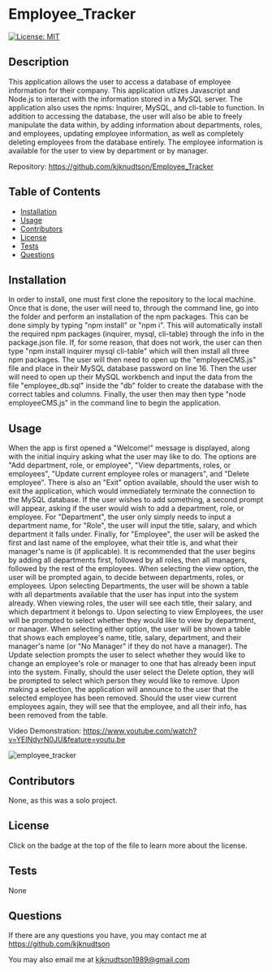 # Employee_Tracker
  
  [![License: MIT](https://img.shields.io/badge/License-MIT-yellow.svg)](https://opensource.org/licenses/MIT)
  
  ## Description

  This application allows the user to access a database of employee information for their company.  This application utlizes Javascript and Node.js to interact with the information stored in a MySQL server.  The application also uses the npms: Inquirer, MySQL, and cli-table to function.  In addition to accessing the database, the user will also be able to freely manipulate the data within, by adding information about departments, roles, and employees, updating employee information, as well as completely deleting employees from the database entirely.  The employee information is available for the user to view by department or by manager.

  Repository: https://github.com/kjknudtson/Employee_Tracker

  ## Table of Contents

  * [Installation](#installation)
  * [Usage](#usage)
  * [Contributors](#contributors)
  * [License](#license)
  * [Tests](#tests)
  * [Questions](#questions)

  ## Installation

  In order to install, one must first clone the repository to the local machine.  Once that is done, the user will need to, through the command line, go into the folder and perform an installation of the npm packages.  This can be done simply by typing "npm install" or "npm i".  This will automatically install the required npm packages (inquirer, mysql, cli-table) through the info in the package.json file.  If, for some reason, that does not work, the user can then type "npm install inquirer mysql cli-table" which will then install all three npm packages.  The user will then need to open up the "employeeCMS.js" file and place in their MySQL database password on line 16.  Then the user will need to open up their MySQL workbench and input the data from the file "employee_db.sql" inside the "db" folder to create the database with the correct tables and columns.  Finally, the user then may then type "node employeeCMS.js" in the command line to begin the application.

  ## Usage

  When the app is first opened a "Welcome!" message is displayed, along with the initial inquiry asking what the user may like to do.  The options are "Add department, role, or employee", "View departments, roles, or employees", "Update current employee roles or managers", and "Delete employee".  There is also an "Exit" option available, should the user wish to exit the application, which would immediately terminate the connection to the MySQL database.  If the user wishes to add something, a second prompt will appear, asking if the user would wish to add a department, role, or employee.  For "Department", the user only simply needs to input a department name, for "Role", the user will input the title, salary, and which department it falls under.  Finally, for "Employee", the user will be asked the first and last name of the employee, what their title is, and what their manager's name is (if applicable).  It is recommended that the user begins by adding all departments first, followed by all roles, then all managers, followed by the rest of the employees.  When selecting the view option, the user will be prompted again, to decide between departments, roles, or employees.  Upon selecting Departments, the user will be shown a table with all departments available that the user has input into the system already.  When viewing roles, the user will see each title, their salary, and which department it belongs to.  Upon selecting to view Employees, the user will be prompted to select whether they would like to view by department, or manager.  When selecting either option, the user will be shown a table that shows each employee's name, title, salary, department, and their manager's name (or "No Manager" if they do not have a manager).  The Update selection prompts the user to select whether they would like to change an employee's role or manager to one that has already been input into the system.  Finally, should the user select the Delete option, they will be prompted to select which person they would like to remove.  Upon making a selection, the application will announce to the user that the selected employee has been removed.  Should the user view current employees again, they will see that the employee, and all their info, has been removed from the table.
  
  Video Demonstration: https://www.youtube.com/watch?v=YEINdyrN0JU&feature=youtu.be

  ![employee_tracker](https://user-images.githubusercontent.com/64320048/89109008-0f01fb80-d403-11ea-822c-4ddbedbb6ccd.png)

  ## Contributors

  None, as this was a solo project.

  ## License

  Click on the badge at the top of the file to learn more about the license.

  ## Tests

  None

  ## Questions

  If there are any questions you have, you may contact me at https://github.com/kjknudtson

  You may also email me at kjknudtson1989@gmail.com
